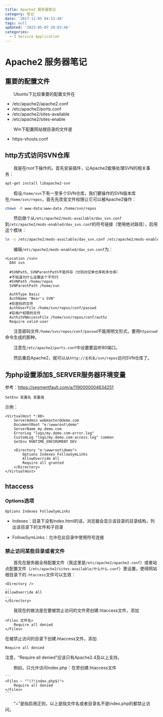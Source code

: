 ```yaml
---
title: Apache2 服务器笔记
category: 笔记
date: '2017-11-05 04:13:48'
tags: null
updated: '2023-05-07 20:03:46'
categories:
  - 3 Service Application
---
```


# Apache2 服务器笔记

## 重要的配置文件

　　Ubuntu下比较重要的配置文件在

- /etc/apache2/apache2.conf
- /etc/apache2/ports.conf
- /etc/apache2/sites-available
- /etc/apache2/sites-enable

　　Win下配置网站根目录的文件是

- https-vhosts.conf

## http方式访问SVN仓库

　　我是在root下操作的。首先安装插件，让Apache2能够处理SVN的相关事务：

```sh
apt-get install libapache2-svn 
```

　　假设`/home/svn`下有一至多个SVN仓库，我们要操作的SVN版本库在`/home/svn/repos`，首先先改变文件权限让它可以被Apache2操作：

```sh
chown -R www-data:www-data /home/svn/repos 
```

　　然后做个从`/etc/apache2/mods-available/dav_svn.conf`到`/etc/apache2/mods-enabled/dav_svn.conf`的符号链接（使用绝对路径），启用这个模块：

```sh
ln -s /etc/apache2/mods-available/dav_svn.conf /etc/apache2/mods-enabled/dav_svn.conf
```

　　编辑`/etc/apache2/mods-enabled/dav_svn.conf`为：

```
<Location /svn>
  DAV svn

  #SVNPath、SVNParentPath不能共存（分别对应单仓库和多仓库）
  #不知道为什么设置这个不可行
  #SVNPath /home/repos
  SVNParentPath /home/svn

  AuthType Basic
  AuthName "Bear's SVN"
  #存密码的文件
  AuthUserFile /home/svn/repos/conf/passwd
  #存用户权限的文件
  AuthzSVNAccessFile /home/svn/repos/conf/authz
  Require valid-user
```

　　注意密码文件`/home/svn/repos/conf/passwd`不能用明文形式，要用`htpasswd`命令生成的那种。

　　注意在`/etc/apache2/ports.conf`中设置要监听80端口。

　　然后重启Apache2，就可以从`http://主机名/svn/repos`访问SVN仓库了。

## 为php设置添加$_SERVER服务器环境变量

参考：<https://segmentfault.com/a/1190000004634251>

```
SetEnv 变量名 变量值
```

示例：

```
<VirtualHost *:80>
    ServerAdmin webmaster@demo.com
    DocumentRoot "e:\wwwroot\demo"
    ServerName my.demo.com
    ErrorLog "logs/my.demo.com-error.log"
    CustomLog "logs/my.demo.com-access.log" common
    SetEnv RUNTIME_ENVIROMENT DEV

    <Directory "e:\wwwroot\demo">
        Options Indexes FollowSymLinks
        AllowOverride All
        Require all granted
    </Directory>
</VirtualHost>
```

## htaccess

### Options选项

```
Options Indexes FollowSymLinks
```

- Indexes：目录下没有index.html的话，浏览器会显示该目录的目录结构，列出该目录下的文件和子目录

- FollowSymLinks：允许在此目录中使用符号连接

### 禁止访问某些目录或者文件

　　首先在服务器全局配置文件（我这里是`/etc/apache2/apache2.conf`）或者站点配置文件（`/etc/apache2/sites-available/什么什么.conf`）里设置，使得网站根目录下的`.htaccess`文件可以生效：

```
<Directory />
...
AllowOverride All
...
</Directory>
```

　　我现在的做法是在要被禁止访问的文件旁创建.htaccess文件，添加

```
<Files 文件名> 
	Require all denied
</Files> 
```

在被禁止访问的目录下创建.htaccess文件，添加

```
Require all denied
```

注意，“Require all denied”应该只有Apache2.4及以上支持。

　　例如，只允许访问index.php：在旁创建.htaccess文件

    ```
    <Files ~ "^(?!index.php$)">
        Require all denied
    </Files>
    ```

　　“~”是指启用正则，以上是指文件名或者目录名不是index.php的都禁止访问。
